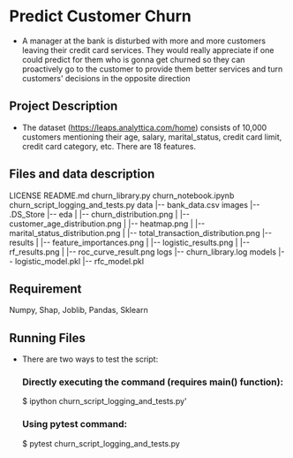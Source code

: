 # Predict Customer Churn

- A manager at the bank is disturbed with more and more customers leaving their credit card services. They would really appreciate if one could predict for them who is gonna get churned so they can proactively go to the customer to provide them better services and turn customers' decisions in the opposite direction

## Project Description

- The dataset (https://leaps.analyttica.com/home) consists of 10,000 customers mentioning their age, salary, marital_status, credit card limit, credit card category, etc. There are 18 features.

## Files and data description
LICENSE
README.md
churn_library.py
churn_notebook.ipynb
churn_script_logging_and_tests.py
data
   |-- bank_data.csv
images
   |-- .DS_Store
   |-- eda
   |   |-- churn_distribution.png
   |   |-- customer_age_distribution.png
   |   |-- heatmap.png
   |   |-- marital_status_distribution.png
   |   |-- total_transaction_distribution.png
   |-- results
   |   |-- feature_importances.png
   |   |-- logistic_results.png
   |   |-- rf_results.png
   |   |-- roc_curve_result.png
logs
   |-- churn_library.log
models
   |-- logistic_model.pkl
   |-- rfc_model.pkl

## Requirement
Numpy, Shap, Joblib, Pandas, Sklearn

## Running Files
- There are two ways to test the script:
     ### Directly executing the command (requires main() function):
     $ ipython churn_script_logging_and_tests.py'
     ### Using pytest command:
     $ pytest churn_script_logging_and_tests.py


